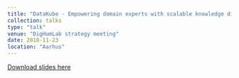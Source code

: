 ```yaml
---
title: "DataKube - Empowering domain experts with scalable knowledge discovery"
collection: talks
type: "talk"
venue: "DigHumLab strategy meeting"
date: 2018-11-23
location: "Aarhus"
---
```


[Download slides here](http://knielbo.github.io/files//kln_datakube_strategy.pdf)
